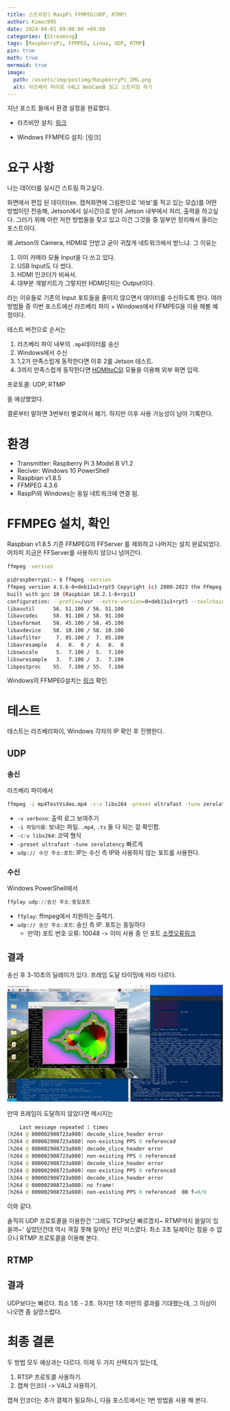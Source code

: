 ```yaml
---
title: 스트리밍) RaspPi FFMPEG(UDP, RTMP)
author: Kimec995
date: 2024-04-01 09:00:00 +09:00
categories: [Streaming]
tags: [RaspberryPi, FFMPEG, Linux, UDP, RTMP]
pin: true
math: true
mermaid: true
image: 
  path: /assets/img/postimg/RaspberryPi_IMG.png
  alt: 라즈베리 파이로 V4L2 WebCam을 읽고 스트리밍 하기
---
```

지난 포스트 들에서 환경 설정을 완료했다.

- 라즈비안 설치: [링크](https://kimec995.github.io/posts/RaspPi_OS_Raspbian_1.8.5/) 

- Windows FFMPEG 설치: [링크]

# 요구 사항
나는 데이터를 실시간 스트림 하고싶다. 

화면에서 편집 된 데이터(ex. 캡쳐화면에 그림판으로 '바보'를 적고 있는 모습)를 어떤 방법이던 전송해, Jetson에서 실시간으로 받아 Jetson 내부에서 처리, 출력을 하고싶다. 그러기 위해 이런 저런 방법들을 찾고 있고 이건 그것들 중 일부만 정리해서 올리는 포스트이다.

왜 Jetson의 Camera, HDMI로 안받고 굳이 귀찮게 네트워크에서 받느냐. 그 이유는
1. 이미 카메라 모듈 Input을 다 쓰고 있다.
2. USB Input도 다 썼다.
3. HDMI 인코더가 비싸서.
4. 대부분 개발키트가 그렇지만 HDMI단자는 Output이다.

라는 이유들로 기존의 Input 포트들을 줄이지 않으면서 데이터를 수신하도록 한다.
여러 방법들 중 이번 포스트에선 라즈베리 파이 + Windows에서 FFMPEG을 이용 해볼 예정이다.

테스트 버전으로 순서는
1. 라즈베리 파이 내부의 `.mp4`데이터를 송신
2. Windows에서 수신
3. 1,2가 만족스럽게 동작한다면 이후 2를 Jetson 테스트.
4. 3까지 만족스럽게 동작한다면 [HDMItoCSI](https://www.devicemart.co.kr/goods/view?no=14420262) 모듈을 이용해 외부 화면 입력.

프로토콜: UDP, RTMP

을 예상했었다. 

결론부터 말하면 3번부터 별로여서 폐기. 하지만 이후 사용 가능성이 남아 기록한다.

# 환경
- Transmitter: Raspberry Pi 3 Model B V1.2
- Reciver: Windows 10 PowerShell
- Raspbian v1.8.5
- FFMPEG 4.3.6
- RaspPi와 Windows는 동일 네트워크에 연결 됨.

# FFMPEG 설치, 확인
Raspbian v1.8.5 기준 FFMPEG의 FFServer 를 제외하고 나머지는 설치 완료되었다.
어차피 지금은 FFServer를 사용하지 않으니 넘어간다.

```bash
ffmpeg -version
```

```bash
pi@raspberrypi:~ $ ffmpeg -version
ffmpeg version 4.3.6-0+deb11u1+rpt5 Copyright (c) 2000-2023 the FFmpeg developers
built with gcc 10 (Raspbian 10.2.1-6+rpi1)
configuration: --prefix=/usr --extra-version=0+deb11u1+rpt5 --toolchain=hardened --incdir=/usr/include/arm-linux-gnueabihf --enable-gpl --disable-stripping --enable-avresample --disable-filter=resample --enable-gnutls --enable-ladspa --enable-libaom --enable-libass --enable-libbluray --enable-libbs2b --enable-libcaca --enable-libcdio --enable-libcodec2 --enable-libdav1d --enable-libflite --enable-libfontconfig --enable-libfreetype --enable-libfribidi --enable-libgme --enable-libgsm --enable-libjack --enable-libmp3lame --enable-libmysofa --enable-libopenjpeg --enable-libopenmpt --enable-libopus --enable-libpulse --enable-librabbitmq --enable-librsvg --enable-librubberband --enable-libshine --enable-libsnappy --enable-libsoxr --enable-libspeex --enable-libsrt --enable-libssh --enable-libtheora --enable-libtwolame --enable-libvidstab --enable-libvorbis --enable-libvpx --enable-libwavpack --enable-libwebp --enable-libx265 --enable-libxml2 --enable-libxvid --enable-libzmq --enable-libzvbi --enable-lv2 --enable-omx --enable-openal --enable-opencl --enable-opengl --enable-sdl2 --enable-mmal --enable-neon --enable-rpi --enable-v4l2-request --enable-libudev --enable-epoxy --enable-pocketsphinx --enable-libdc1394 --enable-libdrm --enable-vout-drm --enable-libiec61883 --enable-chromaprint --enable-frei0r --enable-libx264 --enable-shared --libdir=/usr/lib/arm-linux-gnueabihf --cpu=arm1176jzf-s --arch=arm
libavutil      56. 51.100 / 56. 51.100
libavcodec     58. 91.100 / 58. 91.100
libavformat    58. 45.100 / 58. 45.100
libavdevice    58. 10.100 / 58. 10.100
libavfilter     7. 85.100 /  7. 85.100
libavresample   4.  0.  0 /  4.  0.  0
libswscale      5.  7.100 /  5.  7.100
libswresample   3.  7.100 /  3.  7.100
libpostproc    55.  7.100 / 55.  7.100
```

Windows의 FFMPEG설치는 [링크](작성하기) 확인.

# 테스트
테스트는 라즈베리파이, Windows 각자의 IP 확인 후 진행한다.

## UDP

### 송신
라즈베리 파이에서
```bash
ffmpeg -i mp4TestVideo.mp4 -c:v libx264 -preset ultrafast -tune zerolatency -f mpegts udp://수신 주소:동일포트
```

- `-v verbose`: 출력 로그 보여주기
- `-i 파일이름`: 보내는 파일. `.mp4`, `.ts`  둘 다 되는 걸 확인함.
- `-c:v libx264`: 코덱 형식
- `-preset ultrafast -tune zerolatency` 빠르게
- `udp:// 수신 주소:포트`: IP는 수신 측 IP와 사용하지 않는 포트를 사용한다.


### 수신
Windows PowerShell에서 

```powershell
ffplay udp://송신 주소:동일포트
```

- `ffplay`: ffmpeg에서 지원하는 출력기.
- `udp:// 송신 주소:포트`: 송신 측 IP. 포트는 동일하다
	- 만약) 포트 번호 오류: 10048 -> 이미 사용 중 인 포트 [소켓오류링크](https://learn.microsoft.com/ko-kr/windows/win32/winsock/windows-sockets-error-codes-2)


## 결과
송신 후 3-10초의 딜레이가 있다. 프레임 도달 타이밍에 따라 다르다.

![image.png](\assets\img\postimg\Streaming\Streaming_001.png)

만약 프레임이 도달하지 않았다면 메시지는
```powershell
    Last message repeated 1 times
[h264 @ 000002908723a980] decode_slice_header error
[h264 @ 000002908723a980] non-existing PPS 0 referenced
[h264 @ 000002908723a980] decode_slice_header error
[h264 @ 000002908723a980] non-existing PPS 0 referenced
[h264 @ 000002908723a980] decode_slice_header error
[h264 @ 000002908723a980] non-existing PPS 0 referenced
[h264 @ 000002908723a980] decode_slice_header error
[h264 @ 000002908723a980] no frame!
[h264 @ 000002908723a980] non-existing PPS 0 referenced  0B f=0/0
```

이와 같다.

솔직히 UDP 프로토콜을 이용한건 '그래도 TCP보단 빠르겠지~ RTMP까지 쓸일이 있을까~' 싶었던건데 역시 격질 못해 일어난 판단 미스였다. 최소 3초 딜레이는 참을 수 없으니 RTMP 프로토콜을 이용해 본다.

## RTMP

## 결과
UDP보다는 빠르다. 최소 1초 - 2초.
하지만 1초 미만의 결과를 기대했는데, 그 이상이 나오면 좀 실망스럽다.


# 최종 결론
두 방법 모두 예상과는 다르다. 이제 두 가지 선택지가 있는데,

1. RTSP 프로토콜 사용하기.
2. 캡쳐 인코더 -> V4L2 사용하기.

캡쳐 인코더는 추가 결제가 필요하니, 다음 포스트에서는 1번 방법을 사용 해 본다.